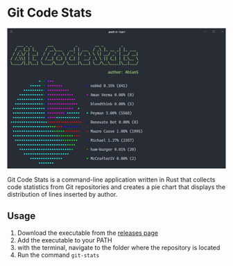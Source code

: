 


# Git Code Stats

![PowerShell Rust Project](./assets/git-stats.jpg)

Git Code Stats is a command-line application written in Rust that collects code statistics from Git repositories and creates a pie chart that displays the distribution of lines inserted by author.


## Usage

1. Download the executable from the [releases page](https://github.com/AbianS/git_code_stats/releases/tag/V.1.0.0)
2. Add the executable to your PATH
3. with the terminal, navigate to the folder where the repository is located
4. Run the command `git-stats`



